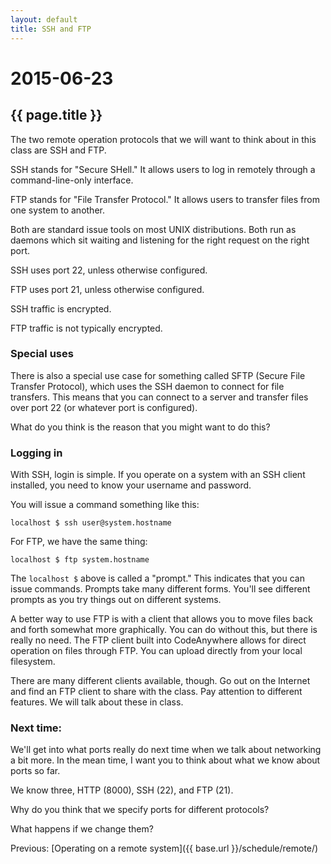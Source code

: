 ```yaml
---
layout: default
title: SSH and FTP
---
```


# 2015-06-23
## {{ page.title }}

The two remote operation protocols that we will want to think about in this class are SSH and FTP.

SSH stands for "Secure SHell." 
It allows users to log in remotely through a command-line-only interface. 

FTP stands for "File Transfer Protocol."
It allows users to transfer files from one system to another. 

Both are standard issue tools on most UNIX distributions. 
Both run as daemons which sit waiting and listening for the right request on the right port. 

SSH uses port 22, unless otherwise configured. 

FTP uses port 21, unless otherwise configured. 

SSH traffic is encrypted. 

FTP traffic is not typically encrypted. 

### Special uses

There is also a special use case for something called SFTP (Secure File Transfer Protocol), which uses the SSH daemon to connect for file transfers. 
This means that you can connect to a server and transfer files over port 22 (or whatever port is configured). 

What do you think is the reason that you might want to do this?

### Logging in

With SSH, login is simple. 
If you operate on a system with an SSH client installed, you need to know your username and password. 

You will issue a command something like this:

`localhost $ ssh user@system.hostname`

For FTP, we have the same thing:

`localhost $ ftp system.hostname`

The `localhost $` above is called a "prompt." 
This indicates that you can issue commands. 
Prompts take many different forms. 
You'll see different prompts as you try things out on different systems. 

A better way to use FTP is with a client that allows you to move files back and forth somewhat more graphically. 
You can do without this, but there is really no need. 
The FTP client built into CodeAnywhere allows for direct operation on files through FTP.
You can upload directly from your local filesystem. 

There are many different clients available, though. 
Go out on the Internet and find an FTP client to share with the class. 
Pay attention to different features. 
We will talk about these in class. 

### Next time: 

We'll get into what ports really do next time when we talk about networking a bit more. 
In the mean time, I want you to think about what we know about ports so far. 

We know three, HTTP (8000), SSH (22), and FTP (21).

Why do you think that we specify ports for different protocols?  

What happens if we change them? 

Previous: [Operating on a remote system]({{ base.url }}/schedule/remote/)